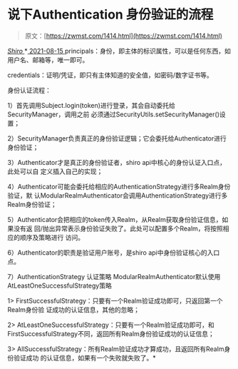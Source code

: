 <!--yml
category: 未分类
date: 0001-01-01 00:00:00
--->

# 说下Authentication 身份验证的流程

> 原文：[https://zwmst.com/1414.html](https://zwmst.com/1414.html)

   [ *Shiro* ](https://zwmst.com/shiro)*[ <time datetime="2021-08-15T11:20:04+08:00"> 2021-08-15 </time> ](https://zwmst.com/1414.html)  principals：身份，即主体的标识属性，可以是任何东西，如用户名、邮箱等，唯一即可。

credentials：证明/凭证，即只有主体知道的安全值，如密码/数字证书等。

身份认证流程：

1）首先调用Subject.login(token)进行登录，其会自动委托给SecurityManager，调用之前 必须通过SecurityUtils.setSecurityManager()设置；

2）SecurityManager负责真正的身份验证逻辑；它会委托给Authenticator进行身份验证；

3）Authenticator才是真正的身份验证者，shiro api中核心的身份认证入口点，此处可以自 定义插入自己的实现；

4）Authenticator可能会委托给相应的AuthenticationStrategy进行多Realm身份验证，默 认ModularRealmAuthenticator会调用AuthenticationStrategy进行多Realm身份验证；

5）Authenticator会把相应的token传入Realm，从Realm获取身份验证信息，如果没有返 回/抛出异常表示身份验证失败了。此处可以配置多个Realm，将按照相应的顺序及策略进行 访问。

6）Authenticator的职责是验证用户账号，是shiro api中身份验证核心的入口点。

7）AuthenticationStrategy 认证策略 ModularRealmAuthenticator默认使用 AtLeastOneSuccessfulStrategy策略

1> FirstSuccessfulStrategy：只要有一个Realm验证成功即可，只返回第一个Realm身份验 证成功的认证信息，其他的忽略；

2> AtLeastOneSuccessfulStrategy：只要有一个Realm验证成功即可，和 FirstSuccessfulStrategy不同，返回所有Realm身份验证成功的认证信息；

3> AllSuccessfulStrategy：所有Realm验证成功才算成功，且返回所有Realm身份验证成功 的认证信息，如果有一个失败就失败了。*